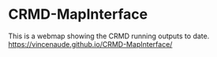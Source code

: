# CRMD-MapInterface
This is a webmap showing the CRMD running outputs to date.
https://vincenaude.github.io/CRMD-MapInterface/
